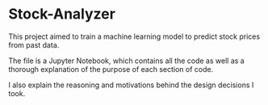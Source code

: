 # Stock-Analyzer

This project aimed to train a machine learning model to predict stock prices from past data.

The file is a Jupyter Notebook, which contains all the code as well as a thorough explanation of the purpose of each section of code.

I also explain the reasoning and motivations behind the design decisions I took. 
